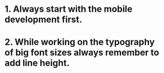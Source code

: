 # 1. Always start with the mobile development first.

# 2. While working on the typography of big font sizes always remember to add line height.
